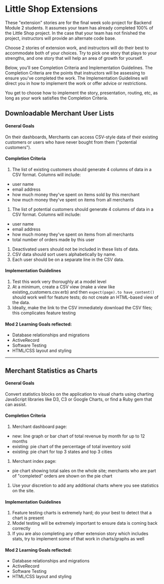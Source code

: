 # Little Shop Extensions

These "extension" stories are for the final week solo project for Backend Module 2 students. It assumes your team has already completed 100% of the Little Shop project. In the case that your team has not finished the project, instructors will provide an alternate code base.

Choose 2 stories of extension work, and instructors will do their best to accommodate both of your choices. Try to pick one story that plays to your strengths, and one story that will help an area of growth for yourself.

Below, you'll see Completion Criteria and Implementation Guidelines. The Completion Criteria are the points that instructors will be assessing to ensure you've completed the work. The Implementation Guidelines will direct you in how to implement the work or offer advice or restrictions.

You get to choose how to implement the story, presentation, routing, etc, as long as your work satisfies the Completion Criteria.


## Downloadable Merchant User Lists

#### General Goals

On their dashboards, Merchants can access CSV-style data of their existing customers or users who have never bought from them ("potential customers").

#### Completion Criteria

1. The list of existing customers should generate 4 columns of data in a CSV format. Columns will include:
  - user name
  - email address
  - how much money they've spent on items sold by this merchant
  - how much money they've spent on items from all merchants
1. The list of potential customers should generate 4 columns of data in a CSV format. Columns will include:
  - user name
  - email address
  - how much money they've spent on items from all merchants
  - total number of orders made by this user
1. Deactivated users should not be included in these lists of data.
1. CSV data should sort users alphabetically by name.
1. Each user should be on a separate line in the CSV data.

#### Implementation Guidelines

1. Test this work very thoroughly at a model level
1. At a minimum, create a CSV view (make a view like existing_customers.csv.erb) and then `expect(page).to have_content()` should work well for feature tests; do not create an HTML-based view of the data.
1. Ideally, make the link to the CSV immediately download the CSV files; this complicates feature testing

#### Mod 2 Learning Goals reflected:

- Database relationships and migrations
- ActiveRecord
- Software Testing
- HTML/CSS layout and styling

---

## Merchant Statistics as Charts

#### General Goals

Convert statistics blocks on the application to visual charts using charting JavaScript libraries like D3, C3 or Google Charts, or find a Ruby gem that can assist.

#### Completion Criteria

1. Merchant dashboard page:
  - new: line graph or bar chart of total revenue by month for up to 12 months
  - existing: pie chart of the percentage of total inventory sold
  - existing: pie chart for top 3 states and top 3 cities
1. Merchant index page:
  - pie chart showing total sales on the whole site; merchants who are part of "completed" orders are shown on the pie chart
1. Use your discretion to add any additional charts where you see statistics on the site.

#### Implementation Guidelines

1. Feature testing charts is extremely hard; do your best to detect that a chart is present
1. Model testing will be extremely important to ensure data is coming back correctly
1. If you are also completing any other extension story which includes stats, try to implement some of that work in charts/graphs as well

#### Mod 2 Learning Goals reflected:

- Database relationships and migrations
- ActiveRecord
- Software Testing
- HTML/CSS layout and styling

